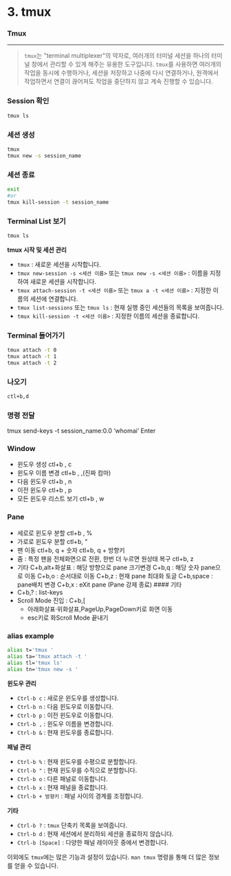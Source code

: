 # 3. tmux

### Tmux

---

> `tmux`는 "terminal multiplexer"의 약자로, 여러개의 터미널 세션을 하나의 터미널 창에서 관리할 수 있게 해주는 유용한 도구입니다. `tmux`를 사용하면 여러개의 작업을 동시에 수행하거나, 세션을 저장하고 나중에 다시 연결하거나, 원격에서 작업하면서 연결이 끊어져도 작업을 중단하지 않고 계속 진행할 수 있습니다.
> 

### Session 확인

```bash
tmux ls
```

### 세션 생성

```bash
tmux
tmux new -s session_name
```

### 세션 종료

```bash
exit
#or
tmux kill-session -t session_name
```

### Terminal List 보기

```bash
tmux ls
```

**tmux 시작 및 세션 관리**

- `tmux` : 새로운 세션을 시작합니다.
- `tmux new-session -s <세션 이름>` 또는 `tmux new -s <세션 이름>` : 이름을 지정하여 새로운 세션을 시작합니다.
- `tmux attach-session -t <세션 이름>` 또는 `tmux a -t <세션 이름>` : 지정한 이름의 세션에 연결합니다.
- `tmux list-sessions` 또는 `tmux ls` : 현재 실행 중인 세션들의 목록을 보여줍니다.
- `tmux kill-session -t <세션 이름>` : 지정한 이름의 세션을 종료합니다.

### Terminal 들어가기

```bash
tmux attach -t 0
tmux attach -t 1
tmux attach -t 2
```

### 나오기

```bash
ctl+b,d
```

### 명령 전달

tmux send-keys -t session_name:0.0 ‘whomai’ Enter

### Window

- 윈도우 생성 ctl+b , c
- 윈도우 이름 변경 ctl+b , ,(진짜 컴마)
- 다음 윈도우 ctl+b , n
- 이전 윈도우 ctl+b , p
- 모든 윈도우 리스트 보기 ctl+b , w

### Pane

- 세로로 윈도우 분할 ctl+b , %
- 가로로 윈도우 분할 ctl+b, "
- 팬 이동 ctl+b, q + 숫자 ctl+b, q + 방향키
- 줌 : 특정 팬을 전체화면으로 전환, 한번 더 누르면 원상태 복구 ctl+b, z
- 기타 C+b,alt+화살표 : 해당 방향으로 pane 크기변경 C+b,q : 해당 숫자 pane으로 이동 C+b,o : 순서대로 이동 C+b,z : 현재 pane 최대화 토글 C+b,space : pane배치 변경 C+b,x : eXit pane (Pane 강제 종료) #### 기타
- C+b,? : list-keys
- Scroll Mode 진입 : C+b,[
    - 아래화살표·위화살표,PageUp,PageDown키로 화면 이동
    - esc키로 화Scroll Mode 끝내기

### alias example

```bash
alias t='tmux '
alias ta='tmux attach -t '
alias tl='tmux ls'
alias tn='tmux new -s '
```

**윈도우 관리**

- `Ctrl-b c` : 새로운 윈도우를 생성합니다.
- `Ctrl-b n` : 다음 윈도우로 이동합니다.
- `Ctrl-b p` : 이전 윈도우로 이동합니다.
- `Ctrl-b ,` : 윈도우 이름을 변경합니다.
- `Ctrl-b &` : 현재 윈도우를 종료합니다.

**패널 관리**

- `Ctrl-b %` : 현재 윈도우를 수평으로 분할합니다.
- `Ctrl-b "` : 현재 윈도우를 수직으로 분할합니다.
- `Ctrl-b o` : 다른 패널로 이동합니다.
- `Ctrl-b x` : 현재 패널을 종료합니다.
- `Ctrl-b + 방향키` : 패널 사이의 경계를 조정합니다.

**기타**

- `Ctrl-b ?` : `tmux` 단축키 목록을 보여줍니다.
- `Ctrl-b d` : 현재 세션에서 분리하되 세션을 종료하지 않습니다.
- `Ctrl-b [Space]` : 다양한 패널 레이아웃 중에서 변경합니다.

이외에도 `tmux`에는 많은 기능과 설정이 있습니다. `man tmux` 명령을 통해 더 많은 정보를 얻을 수 있습니다.